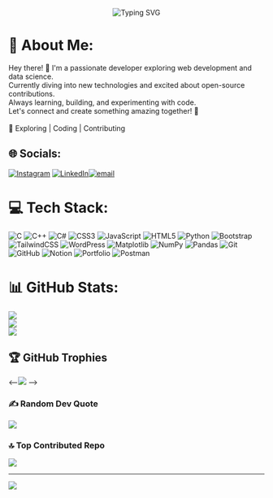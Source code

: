 <!-- Typing animation headline -->
<p align="center">
  <img src="https://readme-typing-svg.demolab.com?font=Fira+Code&size=30&duration=3000&pause=1000&center=true&width=485&lines=Hi+%F0%9F%91%8B%2C+I'm+Satyam Kumar!;Frontend+Dev+%F0%9F%92%BB;AI+ML+Enthusiast+%F0%9F%8E%AE+%F0%9F%91%BE;Scroll+on%2C+friend+%F0%9F%9A%80" alt="Typing SVG" />
</p>



# 💫 About Me:
Hey there! 👋 I'm a passionate developer exploring web development and data science. <br>Currently diving into new technologies and excited about open-source contributions. <br>Always learning, building, and experimenting with code. <br>Let's connect and create something amazing together! 🚀<br><br>🔗 Exploring | Coding | Contributing


## 🌐 Socials:
[![Instagram](https://img.shields.io/badge/Instagram-%23E4405F.svg?logo=Instagram&logoColor=white)](https://instagram.com/_satyam21__) [![LinkedIn](https://img.shields.io/badge/LinkedIn-%230077B5.svg?logo=linkedin&logoColor=white)]((https://www.linkedin.com/in/satyam-kumar-2b953b330?utm_source=share&utm_campaign=share_via&utm_content=profile&utm_medium=android_app))[![email](https://img.shields.io/badge/Email-D14836?logo=gmail&logoColor=white)](mailto:minebuddy483@gmail.com) 

# 💻 Tech Stack:
![C](https://img.shields.io/badge/c-%2300599C.svg?style=plastic&logo=c&logoColor=white) ![C++](https://img.shields.io/badge/c++-%2300599C.svg?style=plastic&logo=c%2B%2B&logoColor=white) ![C#](https://img.shields.io/badge/c%23-%23239120.svg?style=plastic&logo=c-sharp&logoColor=white) ![CSS3](https://img.shields.io/badge/css3-%231572B6.svg?style=plastic&logo=css3&logoColor=white) ![JavaScript](https://img.shields.io/badge/javascript-%23323330.svg?style=plastic&logo=javascript&logoColor=%23F7DF1E) ![HTML5](https://img.shields.io/badge/html5-%23E34F26.svg?style=plastic&logo=html5&logoColor=white) ![Python](https://img.shields.io/badge/python-3670A0?style=plastic&logo=python&logoColor=ffdd54) ![Bootstrap](https://img.shields.io/badge/bootstrap-%238511FA.svg?style=plastic&logo=bootstrap&logoColor=white) ![TailwindCSS](https://img.shields.io/badge/tailwindcss-%2338B2AC.svg?style=plastic&logo=tailwind-css&logoColor=white) ![WordPress](https://img.shields.io/badge/WordPress-%23117AC9.svg?style=plastic&logo=WordPress&logoColor=white) ![Matplotlib](https://img.shields.io/badge/Matplotlib-%23ffffff.svg?style=plastic&logo=Matplotlib&logoColor=black) ![NumPy](https://img.shields.io/badge/numpy-%23013243.svg?style=plastic&logo=numpy&logoColor=white) ![Pandas](https://img.shields.io/badge/pandas-%23150458.svg?style=plastic&logo=pandas&logoColor=white) ![Git](https://img.shields.io/badge/git-%23F05033.svg?style=plastic&logo=git&logoColor=white) ![GitHub](https://img.shields.io/badge/github-%23121011.svg?style=plastic&logo=github&logoColor=white) ![Notion](https://img.shields.io/badge/Notion-%23000000.svg?style=plastic&logo=notion&logoColor=white) ![Portfolio](https://img.shields.io/badge/Portfolio-%23000000.svg?style=plastic&logo=firefox&logoColor=#FF7139) ![Postman](https://img.shields.io/badge/Postman-FF6C37?style=plastic&logo=postman&logoColor=white)
# 📊 GitHub Stats:
![](https://github-readme-stats.vercel.app/api?username=nilanjan-sikdar&theme=dark&hide_border=false&include_all_commits=true&count_private=false)<br/>
![](https://nirzak-streak-stats.vercel.app/?user=nilanjan-sikdar&theme=dark&hide_border=false)<br/>
![](https://github-readme-stats.vercel.app/api/top-langs/?username=nilanjan-sikdar&theme=dark&hide_border=false&include_all_commits=true&count_private=false&layout=compact)

## 🏆 GitHub Trophies
 <--![](https://github-profile-trophy.vercel.app/?username=nilanjan-sikdar&theme=radical&no-frame=false&no-bg=true&margin-w=4) -->

### ✍ Random Dev Quote
![](https://quotes-github-readme.vercel.app/api?type=horizontal&theme=radical)

### 🔝 Top Contributed Repo
![](https://github-contributor-stats.vercel.app/api?username=nilanjan-sikdar&limit=5&theme=dark&combine_all_yearly_contributions=true)

---
[![](https://visitcount.itsvg.in/api?id=nilanjan-sikdar&icon=0&color=0)](https://visitcount.itsvg.in)

<!-- Proudly created with GPRM ( https://gprm.itsvg.in ) -->
